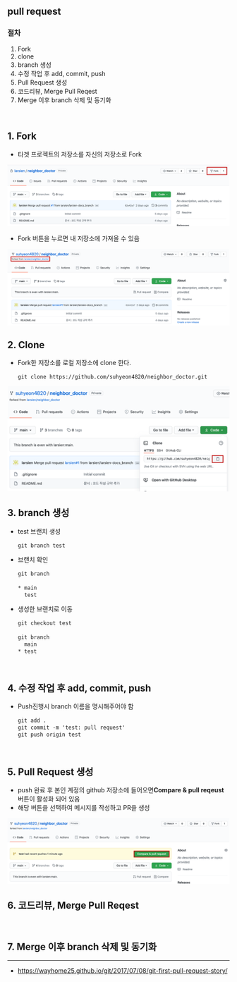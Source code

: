 ## pull request

### 절차

1. Fork
2. clone
3. branch 생성
4. 수정 작업 후 add, commit, push
5. Pull Request 생성
6. 코드리뷰, Merge Pull Reqest
7. Merge 이후 branch 삭제 및 동기화

<br>

## 1. Fork

- 타겟 프로젝트의 저장소를 자신의 저장소로 Fork

<img src = "image\before_fork.png"> 

- Fork 버튼을 누르면 내 저장소에 가져올 수 있음

<img src = "image\after_fork.png">

<br>

##  2. Clone

- Fork한 저장소를 로컬 저장소에 clone 한다.

  ```
  git clone https://github.com/suhyeon4820/neighbor_doctor.git
  ```

<img src = "image\clone.png">

<br>

## 3. branch 생성

- test 브랜치 생성

  ```git
  git branch test
  ```

- 브랜치 확인

  ```git
  git branch
  
  * main
    test
  ```

- 생성한 브랜치로 이동

  ```git
  git checkout test
  
  git branch
    main
  * test
  ```

<br>

## 4. 수정 작업 후 add, commit, push

- Push진행시  branch 이름을 명시해주어야 함

  ```
  git add .
  git commit -m 'test: pull request'
  git push origin test
  ```

<br>

## 5. Pull Request 생성

- push 완료 후 본인 계정의 github 저장소에 들어오면**Compare & pull reqeust** 버튼이 활성화 되어 있음
- 해당 버튼을 선택하여 메시지를 작성하고 PR을 생성

<img src = "image\compare.png">

<br>

## 6. 코드리뷰, Merge Pull Reqest

<br>

## 7. Merge 이후 branch 삭제 및 동기화





---

- https://wayhome25.github.io/git/2017/07/08/git-first-pull-request-story/